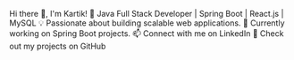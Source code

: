 Hi there 👋, I'm Kartik!
🚀 Java Full Stack Developer | Spring Boot | React.js | MySQL
💡 Passionate about building scalable web applications.
🔭 Currently working on Spring Boot projects.
📫 Connect with me on LinkedIn
📂 Check out my projects on GitHub


